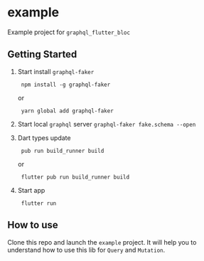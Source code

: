 # example

Example project for `graphql_flutter_bloc`

## Getting Started

1. Start install `graphql-faker`

        npm install -g graphql-faker

    or

        yarn global add graphql-faker

2. Start local `graphql` server `graphql-faker fake.schema --open`
3. Dart types update

        pub run build_runner build

   or

        flutter pub run build_runner build

4. Start app

        flutter run

## How to use

Clone this repo and launch the `example` project. It will help you to understand how to use this lib
for `Query` and `Mutation`.